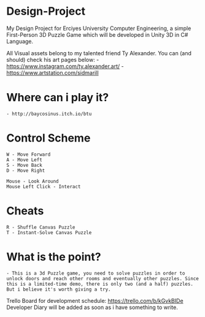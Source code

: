 # Design-Project
My Design Project for Erciyes University Computer Engineering, a simple First-Person 3D Puzzle Game which will be developed in Unity 3D in C# Language.

All Visual assets belong to my talented friend Ty Alexander. You can (and should) check his art pages below:
    -https://www.instagram.com/ty.alexander.art/
    -https://www.artstation.com/sidmarill

# Where can i play it?
    - http://baycosinus.itch.io/btu

# Control Scheme
    W - Move Forward
    A - Move Left
    S - Move Back
    D - Move Right

    Mouse - Look Around
    Mouse Left Click - Interact

# Cheats
    R - Shuffle Canvas Puzzle
    T - Instant-Solve Canvas Puzzle
    
# What is the point? 
    - This is a 3d Puzzle game, you need to solve puzzles in order to unlock doors and reach other rooms and eventually other puzzles. Since this is a limited-time demo, there is only two (and a half) puzzles. But i believe it's worth giving a try.


Trello Board for development schedule: https://trello.com/b/kGvkBIDe
Developer Diary will be added as soon as i have something to write.
